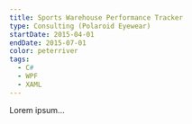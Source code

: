 ```yaml
---
title: Sports Warehouse Performance Tracker
type: Consulting (Polaroid Eyewear)
startDate: 2015-04-01
endDate: 2015-07-01
color: peterriver
tags:
  - C#
  - WPF
  - XAML
---
```

Lorem ipsum...
